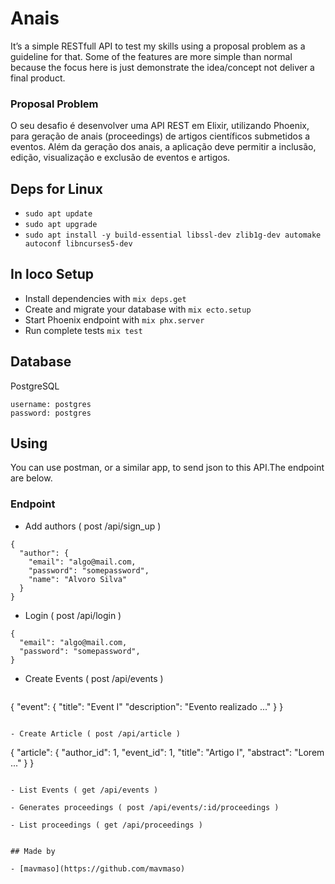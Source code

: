 # Anais

It’s a simple RESTfull API to test my skills using a proposal problem as a guideline for that. Some of the features are more simple than normal because the focus here is
just demonstrate the idea/concept not deliver a final product.

### Proposal Problem

  O seu desafio é desenvolver uma API REST em Elixir, utilizando Phoenix, para geração de anais (proceedings) de artigos científicos submetidos a eventos. Além da geração dos anais, a aplicação deve permitir a inclusão, edição, visualização e exclusão de eventos e artigos.

## Deps for Linux

- `sudo apt update`
- `sudo apt upgrade`
- `sudo apt install -y build-essential libssl-dev zlib1g-dev automake autoconf libncurses5-dev`

## In loco Setup

- Install dependencies with `mix deps.get`
- Create and migrate your database with `mix ecto.setup`
- Start Phoenix endpoint with `mix phx.server`
- Run complete tests `mix test`

## Database
  PostgreSQL
  ```
  username: postgres
  password: postgres
  ```

## Using

 You can use postman, or a similar app, to send json to this API.The endpoint are below.


### Endpoint

 - Add authors ( post /api/sign_up )
  ```
  {
    "author": {
      "email": "algo@mail.com,
      "password": "somepassword",
      "name": "Alvoro Silva"
    }
  }
  ```

 - Login ( post /api/login )
  ```
  {
    "email": "algo@mail.com,
    "password": "somepassword",
  }
  ```

 - Create Events ( post /api/events )
   ```
  {
    "event": {
      "title": "Event I"
      "description": "Evento realizado ..."
    }
  }
  ```

 - Create Article ( post /api/article )
   ```
  {
    "article": {
      "author_id": 1,
      "event_id": 1,
      "title": "Artigo I",
      "abstract": "Lorem ..."
    }
  }
  ```

 - List Events ( get /api/events )

 - Generates proceedings ( post /api/events/:id/proceedings )

 - List proceedings ( get /api/proceedings )


## Made by

 - [mavmaso](https://github.com/mavmaso)
